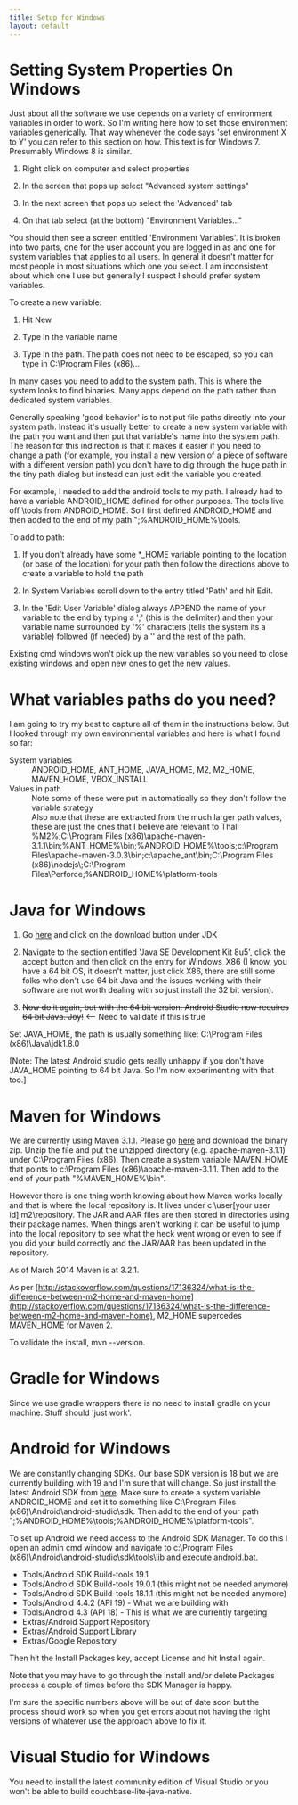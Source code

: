 ```yaml
---
title: Setup for Windows
layout: default
---
```



# Setting System Properties On Windows 

Just about all the software we use depends on a variety of environment variables in order to work. So I'm writing here how to set those environment variables generically. That way whenever the code says 'set environment X to Y' you can refer to this section on how. This text is for Windows 7. Presumably Windows 8 is similar.

1. Right click on computer and select properties

1. In the screen that pops up select "Advanced system settings"

1. In the next screen that pops up select the 'Advanced' tab

1. On that tab select (at the bottom) "Environment Variables..."

You should then see a screen entitled 'Environment Variables'. It is broken into two parts, one for the user account you are logged in as and one for system variables that applies to all users. In general it doesn't matter for most people in most situations which one you select. I am inconsistent about which one I use but generally I suspect I should prefer system variables.

To create a new variable:

1. Hit New

1. Type in the variable name

1. Type in the path. The path does not need to be escaped, so you can type in C:\Program Files (x86)\...

In many cases you need to add to the system path. This is where the system looks to find binaries. Many apps depend on the path rather than dedicated system variables.

Generally speaking 'good behavior' is to not put file paths directly into your system path. Instead it's usually better to create a new system variable with the path you want and then put that variable's name into the system path. The reason for this indirection is that it makes it easier if you need to change a path (for example, you install a new version of a piece of software with a different version path) you don't have to dig through the huge path in the tiny path dialog but instead can just edit the variable you created.

For example, I needed to add the android tools to my path. I already had to have a variable ANDROID_HOME defined for other purposes. The tools live off \tools from ANDROID_HOME. So I first defined ANDROID_HOME and then added to the end of my path ";%ANDROID_HOME%\tools.

To add to path:

1. If you don't already have some *_HOME variable pointing to the location (or base of the location) for your path then follow the directions above to create a variable to hold the path

1. In System Variables scroll down to the entry titled 'Path' and hit Edit.

1. In the 'Edit User Variable' dialog always APPEND the name of your variable to the end by typing a ';' (this is the delimiter) and then your variable name surrounded by '%' characters (tells the system its a variable) followed (if needed) by a '\' and the rest of the path.

Existing cmd windows won't pick up the new variables so you need to close existing windows and open new ones to get the new values.

# What variables paths do you need? 

I am going to try my best to capture all of them in the instructions below. But I looked through my own environmental variables and here is what I found so far:

<dl>

<dt> System variables</dt>
<dd> ANDROID_HOME, ANT_HOME, JAVA_HOME, M2, M2_HOME, MAVEN_HOME, VBOX_INSTALL</dd>

<dt> Values in path </dt>
<dd> Note some of these were put in automatically so they don't follow the variable strategy</dd>
<dd> Also note that these are extracted from the much larger path values, these are just the ones that I believe are relevant to Thali</dd>
<dd> %M2%;C:\Program Files (x86)\apache-maven-3.1.1\bin;%ANT_HOME%\bin;%ANDROID_HOME%\tools;c:\Program Files\apache-maven-3.0.3\bin;c:\apache_ant\bin;C:\Program Files (x86)\nodejs\;C:\Program Files\Perforce;%ANDROID_HOME%\platform-tools</dd>

</dl>

# Java for Windows

1. Go [here](http://www.oracle.com/technetwork/java/javase/downloads/index.html) and click on the download button under JDK

1. Navigate to the section entitled 'Java SE Development Kit 8u5', click the accept button and then click on the entry for Windows_X86 (I know, you have a 64 bit OS, it doesn't matter, just click X86, there are still some folks who don't use 64 bit Java and the issues working with their software are not worth dealing with so just install the 32 bit version).

1. <strike>Now do it again, but with the 64 bit version. Android Studio now requires 64 bit Java. Joy!</strike> <-- Need to validate if this is true

Set JAVA_HOME, the path is usually something like: C:\Program Files (x86)\Java\jdk1.8.0

[Note: The latest Android studio gets really unhappy if you don't have JAVA_HOME pointing to 64 bit Java. So I'm now experimenting with that too.]

# Maven for Windows 

We are currently using Maven 3.1.1. Please go [here](http://maven.apache.org/download.cgi) and download the binary zip. Unzip the file and put the unzipped directory (e.g. apache-maven-3.1.1) under C:\Program Files (x86). Then create a system variable MAVEN_HOME that points to c:\Program Files (x86)\apache-maven-3.1.1. Then add to the end of your path "%MAVEN_HOME%\bin".

However there is one thing worth knowing about how Maven works locally and that is where the local repository is. It lives under c:\user\[your user id]\.m2\repository. The JAR and AAR files are then stored in directories using their package names. When things aren't working it can be useful to jump into the local repository to see what the heck went wrong or even to see if you did your build correctly and the JAR/AAR has been updated in the repository.

As of March 2014 Maven is at 3.2.1.

As per [http://stackoverflow.com/questions/17136324/what-is-the-difference-between-m2-home-and-maven-home](http://stackoverflow.com/questions/17136324/what-is-the-difference-between-m2-home-and-maven-home), M2_HOME supercedes MAVEN_HOME for Maven 2.

To validate the install, mvn --version.

# Gradle for Windows 

Since we use gradle wrappers there is no need to install gradle on your machine. Stuff should 'just work'.
# Android for Windows 

We are constantly changing SDKs. Our base SDK version is 18 but we are currently building with 19 and I'm sure that will change. So just install the latest Android SDK from [here](http://developer.android.com/sdk/installing/studio.html). Make sure to create a system variable ANDROID_HOME and set it to something like C:\Program Files (x86)\Android\android-studio\sdk. Then add to the end of your path ";%ANDROID_HOME%\tools;%ANDROID_HOME%\platform-tools".

To set up Android we need access to the Android SDK Manager. To do this I open an admin cmd window and navigate to c:\Program Files (x86)\Android\android-studio\sdk\tools\lib and execute android.bat.

* Tools/Android SDK Build-tools 19.1
* Tools/Android SDK Build-tools 19.0.1 (this might not be needed anymore)
* Tools/Android SDK Build-tools 18.1.1 (this might not be needed anymore)
* Tools/Android 4.4.2 (API 19) - What we are building with
* Tools/Android 4.3 (API 18) - This is what we are currently targeting
* Extras/Android Support Repository
* Extras/Android Support Library
* Extras/Google Repository

Then hit the Install Packages key, accept License and hit Install again.

Note that you may have to go through the install and/or delete Packages process a couple of times before the SDK Manager is happy.

I'm sure the specific numbers above will be out of date soon but the process should work so when you get errors about not having the right versions of whatever use the approach above to fix it.

# Visual Studio for Windows 

You need to install the latest community edition of Visual Studio or you won't be able to build couchbase-lite-java-native.
